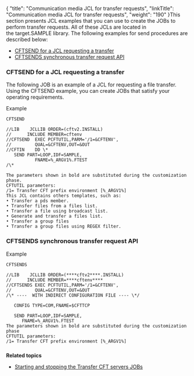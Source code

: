 {
    "title": "Communication media JCL for transfer requests",
    "linkTitle": "Communication media JCL for transfer requests",
    "weight": "190"
}This section presents JCL examples that you can use to create the JOBs to perform transfer requests. All of these JCLs are located in the target.SAMPLE library. The following examples for send procedures are described below:

- [CFTSEND for a JCL requesting a transfer](#CFTSEND%20for%20a%20JCL%20requesting%20a%20transfer)
- [CFTSENDS synchronous transfer request API](#CFTSENDS%20synchronous%20transfer%20request%20API)

<span id="CFTSEND for a JCL requesting a transfer"></span>

### CFTSEND for a JCL requesting a transfer

The following JOB is an example of a JCL for requesting a file transfer. Using the CFTSEND example, you can create JOBs that satisfy your operating requirements.

Example

```
CFTSEND
 
//LIB    JCLLIB ORDER=(cftv2.INSTALL)
//      INCLUDE MEMBER=cftenv
//CFTSEND  EXEC PCFTUTIL,PARM='/1=&CFTENV',
//         QUAL=&CFTENV,OUT=&OUT
//CFTIN    DD \*
   SEND PART=LOOP,IDF=SAMPLE,
           FNAME=%_ARGV1%.FTEST
/\*
 
The parameters shown in bold are substituted during the customization phase.
CFTUTIL parameters:
/1= Transfer CFT prefix environment [%_ARGV1%]
This JCL contains others templates, such as:
• Transfer a pds member.
• Transfer files from a files list.
• Transfer a file using broadcast list.
• Generate and transfer a files list.
• Transfer a group files
• Transfer a group files using REGEX filter.
```
<span id="CFTSENDS synchronous transfer request API"></span>

### CFTSENDS synchronous transfer request API 

Example

```
CFTSENDS
 
//LIB    JCLLIB ORDER=(****cftv2****.INSTALL)
//      INCLUDE MEMBER=****cftenv****
//CFTSENDS EXEC PCFTUTIL,PARM='/1=&CFTENV',
//         QUAL=&CFTENV,OUT=&OUT
/\* ----  WITH INDIRECT CONFIGURATION FILE ---- \*/
 
   CONFIG TYPE=COM,FNAME=$CFTTCP
 
   SEND PART=LOOP,IDF=SAMPLE,
      FNAME=%_ARGV1%.FTEST
The parameters shown in bold are substituted during the customization phase
CFTUTIL parameters:
/1= Transfer CFT prefix environment [%_ARGV1%]
```
<span id="CFTSENDM request deposit in XMEM mailbox"></span>

### 

****Related topics****

- [Starting and stopping the Transfer CFT servers JOBs](../)
